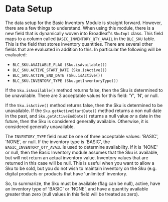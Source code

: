 # Data Setup

The data setup for the Basic Inventory Module is straight forward.  However, there are a few things to understand. When 
using this module, there is a new field that is dynamically woven into Broadleaf's ```SkuImpl``` class. This field 
maps to a column called ```BASIC_INVENTORY_QTY_AVAIL``` in the ```BLC_SKU``` table.  This is the field that stores 
inventory quantities.  There are several other fields that are evaluated in addition to this. In particular the following 
will be evaluated:

- ```BLC_SKU.AVAILABLE_FLAG (Sku.isAvailable())```
- ```BLC_SKU.ACTIVE_START_DATE (Sku.isActive())```
- ```BLC_SKU.ACTIVE_END_DATE (Sku.isActive())```
- ```BLC_SKU.INVENTORY_TYPE (Sku.getInventoryType())```

If the ```Sku.isAvailable()``` method returns false, then the Sku is determined to be unavailable. There are 3 acceptable 
values for this field: 'Y', 'N', or null.

If the ```Sku.isActive()``` method returns false, then the Sku is determined to be unavailable. If the 
```Sku.getActiveStartDate()``` method returns a non null date in the past, and ```Sku.getActiveEndDate()``` returns 
a null value _or_ a date in the future, then the Sku is considered generally available. Otherwise, it is considered 
generally unavailable.

The ```INVENTORY_TYPE``` field must be one of three acceptable values: 'BASIC', 'NONE', or null.  If the inventory type 
is 'BASIC', the ```BASIC_INVENTORY_QTY_AVAIL``` is used to determine availability. If it is 'NONE' or null, then 
the Basic Inventory module assumes that the Sku is available, but will not return an actual inventory value. Inventory 
values that are returned in this case will be null.  This is useful when you want to allow a Sku to be sold, but 
you do not wish to maintain inventory on the Sku (e.g. digital products or products that have 'unlimited' inventory.

So, to summarize, the Sku must be available (flag can be null), active, have an inventory type of 'BASIC' or 'NONE', 
and have a quantity available greater than zero (null values in this field will be treated as zero).
